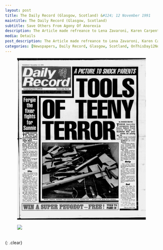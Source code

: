 ```yaml
---
layout: post
title: The Daily Record (Glasgow, Scotland) &#124; 12 November 1991
maintitle: The Daily Record (Glasgow, Scotland)
subtitle: Save Others From Agony Of Anorexia
description: The Article made refreance to Lena Zavaroni, Karen Carpenter, Michaela Strachan and others that had been efected by Anorexia.
media: Details
post_description: The Article made refreance to Lena Zavaroni, Karen Carpenter, Michaela Strachan and others that had been efected by Anorexia.
categories: [Newspapers, Daily Record, Glasgow, Scotland, OnThisDay12November]
---
```


<figure class="fig1">
<a href="/assets/images/newspapers/1991-11-12-daily-record-fc.png"><img src="/assets/images/newspapers/1991-11-12-daily-record-fc.png" class="full-width zoom-in" /></a>
</figure>

<figure class="fig2">
<a href="/assets/images/newspapers/1991-11-12-daily-record-page-10.png"><img src="/assets/images/newspapers/1991-11-12-daily-record-page-10.png" class="full-width zoom-in" /></a>
</figure>

<br />{: .clear}

